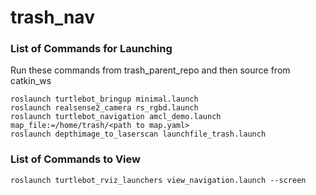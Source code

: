 # trash_nav

### List of Commands for Launching 
Run these commands from trash_parent_repo and then source from catkin_ws
```
roslaunch turtlebot_bringup minimal.launch
roslaunch realsense2_camera rs_rgbd.launch
roslaunch turtlebot_navigation amcl_demo.launch map_file:=/home/trash/<path to map.yaml>
roslaunch depthimage_to_laserscan launchfile_trash.launch
```

### List of Commands to View
```
roslaunch turtlebot_rviz_launchers view_navigation.launch --screen
```

